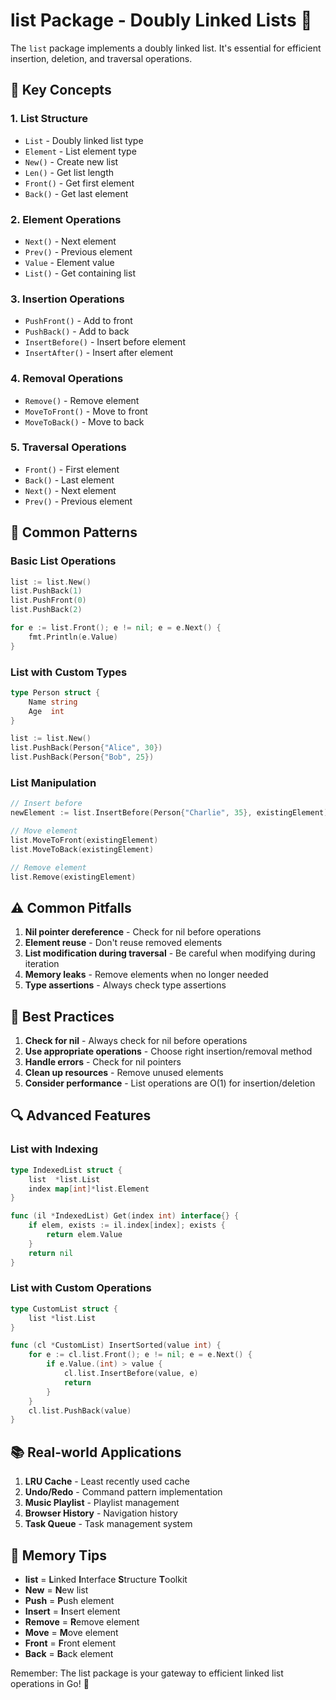 # list Package - Doubly Linked Lists 🔗

The `list` package implements a doubly linked list. It's essential for efficient insertion, deletion, and traversal operations.

## 🎯 Key Concepts

### 1. **List Structure**
- `List` - Doubly linked list type
- `Element` - List element type
- `New()` - Create new list
- `Len()` - Get list length
- `Front()` - Get first element
- `Back()` - Get last element

### 2. **Element Operations**
- `Next()` - Next element
- `Prev()` - Previous element
- `Value` - Element value
- `List()` - Get containing list

### 3. **Insertion Operations**
- `PushFront()` - Add to front
- `PushBack()` - Add to back
- `InsertBefore()` - Insert before element
- `InsertAfter()` - Insert after element

### 4. **Removal Operations**
- `Remove()` - Remove element
- `MoveToFront()` - Move to front
- `MoveToBack()` - Move to back

### 5. **Traversal Operations**
- `Front()` - First element
- `Back()` - Last element
- `Next()` - Next element
- `Prev()` - Previous element

## 🚀 Common Patterns

### Basic List Operations
```go
list := list.New()
list.PushBack(1)
list.PushFront(0)
list.PushBack(2)

for e := list.Front(); e != nil; e = e.Next() {
    fmt.Println(e.Value)
}
```

### List with Custom Types
```go
type Person struct {
    Name string
    Age  int
}

list := list.New()
list.PushBack(Person{"Alice", 30})
list.PushBack(Person{"Bob", 25})
```

### List Manipulation
```go
// Insert before
newElement := list.InsertBefore(Person{"Charlie", 35}, existingElement)

// Move element
list.MoveToFront(existingElement)
list.MoveToBack(existingElement)

// Remove element
list.Remove(existingElement)
```

## ⚠️ Common Pitfalls

1. **Nil pointer dereference** - Check for nil before operations
2. **Element reuse** - Don't reuse removed elements
3. **List modification during traversal** - Be careful when modifying during iteration
4. **Memory leaks** - Remove elements when no longer needed
5. **Type assertions** - Always check type assertions

## 🎯 Best Practices

1. **Check for nil** - Always check for nil before operations
2. **Use appropriate operations** - Choose right insertion/removal method
3. **Handle errors** - Check for nil pointers
4. **Clean up resources** - Remove unused elements
5. **Consider performance** - List operations are O(1) for insertion/deletion

## 🔍 Advanced Features

### List with Indexing
```go
type IndexedList struct {
    list  *list.List
    index map[int]*list.Element
}

func (il *IndexedList) Get(index int) interface{} {
    if elem, exists := il.index[index]; exists {
        return elem.Value
    }
    return nil
}
```

### List with Custom Operations
```go
type CustomList struct {
    list *list.List
}

func (cl *CustomList) InsertSorted(value int) {
    for e := cl.list.Front(); e != nil; e = e.Next() {
        if e.Value.(int) > value {
            cl.list.InsertBefore(value, e)
            return
        }
    }
    cl.list.PushBack(value)
}
```

## 📚 Real-world Applications

1. **LRU Cache** - Least recently used cache
2. **Undo/Redo** - Command pattern implementation
3. **Music Playlist** - Playlist management
4. **Browser History** - Navigation history
5. **Task Queue** - Task management system

## 🧠 Memory Tips

- **list** = **L**inked **I**nterface **S**tructure **T**oolkit
- **New** = **N**ew list
- **Push** = **P**ush element
- **Insert** = **I**nsert element
- **Remove** = **R**emove element
- **Move** = **M**ove element
- **Front** = **F**ront element
- **Back** = **B**ack element

Remember: The list package is your gateway to efficient linked list operations in Go! 🎯
